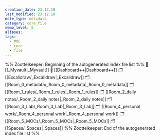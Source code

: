 ```yaml
---
creation_date: 23.12.10
last_modified: 23.12.10
note_type: metadata
category: core_file
memo_level: 0
aliases: 
tags:
  - MOC
  - core
  - file
---
```

%% Zoottelkeeper: Beginning of the autogenerated index file list  %%
📄 [[_Myvault|_Myvault]]
📄 [[Dashboard++|Dashboard++]]
🗂️ [[Excalidraw/_Excalidraw|_Excalidraw]]
🗂️ [[Room_0_metadata/_Room_0_metadata|_Room_0_metadata]]
🗂️ [[Room_1_rules/_Room_1_rules|_Room_1_rules]]
🗂️ [[Room_2_daily notes/_Room_2_daily notes|_Room_2_daily notes]]
🗂️ [[Room_3_Lab/_Room_3_Lab|_Room_3_Lab]]
🗂️ [[Room_4_personal work/_Room_4_personal work|_Room_4_personal work]]
🗂️ [[Room_5_MOCs/_Room_5_MOCs|_Room_5_MOCs]]
🗂️ [[Spaces/_Spaces|_Spaces]]
%% Zoottelkeeper: End of the autogenerated index file list  %%
